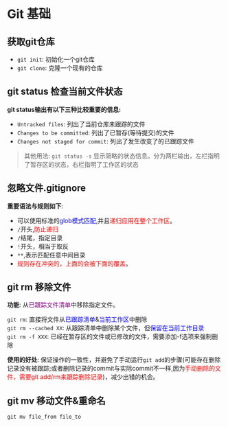# Git 基础

## 获取git仓库
- `git init`: 初始化一个git仓库  
- `git clone`: 克隆一个现有的仓库  

## git status 检查当前文件状态
**git status输出有以下三种比较重要的信息:**  
- `Untracked files`:  列出了当前仓库未跟踪的文件  
- `Changes to be committed`: 列出了已暂存(等待提交)的文件  
- `Changes not staged for commit`:  列出了发生改变了的已跟踪文件  


> 其他用法: `git status -s` 显示简略的状态信息。分为两栏输出，左栏指明了暂存区的状态，右栏指明了工作区的状态  


## 忽略文件.gitignore
**重要语法与规则如下**:  
- 可以使用标准的<font color = blue>glob模式匹配</font>,并且<font color = red>递归应用在整个工作区</font>。  
- `/`开头,<font color = red>防止递归</font>  
- `/`结尾，指定目录  
- `!`开头，相当于取反  
- `**`,表示匹配任意中间目录  
- <font color = red>规则存在冲突的，上面的会被下面的覆盖</font>。


## git rm 移除文件
**功能**: 从<font color = purple>已跟踪文件清单</font>中移除指定文件。  

`git rm`: 直接将文件从<font color = blue>已跟踪清单</font>&<font color = blue>当前工作区</font>中删除  
`git rm --cached XX`: 从跟踪清单中删除某个文件，但<font color = blue>保留在当前工作目录</font>  
`git rm -f XXX`: 已经在暂存区的文件或已修改的文件，需要添加-f选项来强制删除  


**使用的好处**: 保证操作的一致性，并避免了手动运行`git add`的步骤(可能存在删除记录没有被跟踪;或者删除记录的commit与实际commit不一样,因为<font color = red>手动删除的文件，需要git add/rm来跟踪删除记录</font>)，减少出错的机会。

## git mv 移动文件&重命名
`git mv file_from file_to`  


